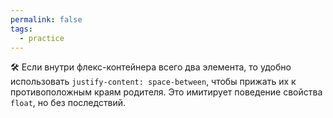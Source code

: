 ```yaml
---
permalink: false
tags:
  - practice
---
```



🛠 Если внутри флекс-контейнера всего два элемента, то удобно использовать `justify-content: space-between`, чтобы прижать их к противоположным краям родителя. Это имитирует поведение свойства `float`, но без последствий.
